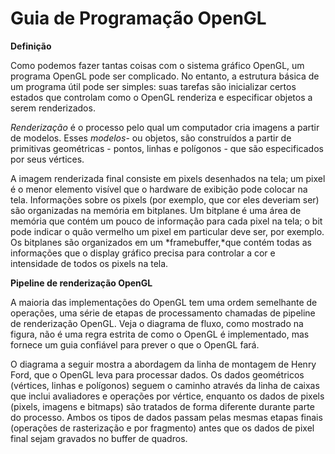 # **Guia de Programação OpenGL**

**Definição**

Como podemos fazer tantas coisas com o sistema gráfico OpenGL, um programa OpenGL pode ser complicado. No entanto, a estrutura básica de um programa útil pode ser simples: suas tarefas são inicializar certos estados que controlam como o OpenGL renderiza e especificar objetos a serem renderizados. 

*Renderização*  é o processo pelo qual um computador cria imagens a partir de modelos. Esses *modelos*- ou objetos, são construídos a partir de primitivas geométricas - pontos, linhas e polígonos - que são especificados por seus vértices.  

A imagem renderizada final consiste em pixels desenhados na tela; um pixel é o menor elemento visível que o hardware de exibição pode colocar na tela. Informações sobre os pixels (por exemplo, que cor eles deveriam ser) são organizadas na memória em bitplanes. Um bitplane é uma área de memória que contém um pouco de informação para cada pixel na tela; o bit pode indicar o quão vermelho um pixel em particular deve ser, por exemplo. Os bitplanes são organizados em um *framebuffer,*que contém todas as informações que o display gráfico precisa para controlar a cor e intensidade de todos os pixels na tela.



**Pipeline de renderização OpenGL**

A maioria das implementações do OpenGL tem uma ordem semelhante de operações, uma série de etapas de processamento chamadas de pipeline de renderização OpenGL. Veja o diagrama de fluxo, como mostrado na figura, não é uma regra estrita de como o OpenGL é implementado, mas fornece um guia confiável para prever o que o OpenGL fará.

O diagrama a seguir mostra a abordagem da linha de montagem de Henry Ford, que o OpenGL leva para processar dados. Os dados geométricos (vértices, linhas e polígonos) seguem o caminho através da linha de caixas que inclui avaliadores e operações por vértice, enquanto os dados de pixels (pixels, imagens e bitmaps) são tratados de forma diferente durante parte do processo. Ambos os tipos de dados passam pelas mesmas etapas finais (operações de rasterização e por fragmento) antes que os dados de pixel final sejam gravados no buffer de quadros.

